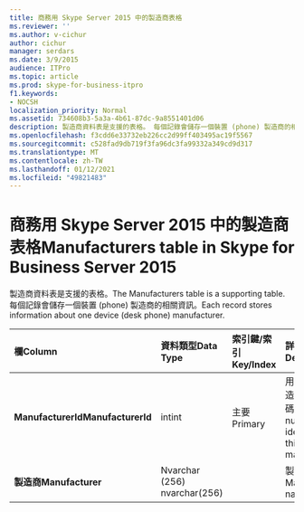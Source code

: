 ```yaml
---
title: 商務用 Skype Server 2015 中的製造商表格
ms.reviewer: ''
ms.author: v-cichur
author: cichur
manager: serdars
ms.date: 3/9/2015
audience: ITPro
ms.topic: article
ms.prod: skype-for-business-itpro
f1.keywords:
- NOCSH
localization_priority: Normal
ms.assetid: 734608b3-5a3a-4b61-87dc-9a8551401d06
description: 製造商資料表是支援的表格。 每個記錄會儲存一個裝置 (phone) 製造商的相關資訊。
ms.openlocfilehash: f3cdd6e33732eb226cc2d99ff403495ac19f5567
ms.sourcegitcommit: c528fad9db719f3fa96dc3fa99332a349cd9d317
ms.translationtype: MT
ms.contentlocale: zh-TW
ms.lasthandoff: 01/12/2021
ms.locfileid: "49821483"
---
```

# <a name="manufacturers-table-in-skype-for-business-server-2015"></a><span data-ttu-id="ddb8c-104">商務用 Skype Server 2015 中的製造商表格</span><span class="sxs-lookup"><span data-stu-id="ddb8c-104">Manufacturers table in Skype for Business Server 2015</span></span>
 
<span data-ttu-id="ddb8c-105">製造商資料表是支援的表格。</span><span class="sxs-lookup"><span data-stu-id="ddb8c-105">The Manufacturers table is a supporting table.</span></span> <span data-ttu-id="ddb8c-106">每個記錄會儲存一個裝置 (phone) 製造商的相關資訊。</span><span class="sxs-lookup"><span data-stu-id="ddb8c-106">Each record stores information about one device (desk phone) manufacturer.</span></span>
  
|<span data-ttu-id="ddb8c-107">**欄**</span><span class="sxs-lookup"><span data-stu-id="ddb8c-107">**Column**</span></span>|<span data-ttu-id="ddb8c-108">**資料類型**</span><span class="sxs-lookup"><span data-stu-id="ddb8c-108">**Data Type**</span></span>|<span data-ttu-id="ddb8c-109">**索引鍵/索引**</span><span class="sxs-lookup"><span data-stu-id="ddb8c-109">**Key/Index**</span></span>|<span data-ttu-id="ddb8c-110">**詳細資料**</span><span class="sxs-lookup"><span data-stu-id="ddb8c-110">**Details**</span></span>|
|:-----|:-----|:-----|:-----|
|<span data-ttu-id="ddb8c-111">**ManufacturerId**</span><span class="sxs-lookup"><span data-stu-id="ddb8c-111">**ManufacturerId**</span></span> <br/> |<span data-ttu-id="ddb8c-112">int</span><span class="sxs-lookup"><span data-stu-id="ddb8c-112">int</span></span>  <br/> |<span data-ttu-id="ddb8c-113">主要</span><span class="sxs-lookup"><span data-stu-id="ddb8c-113">Primary</span></span>  <br/> |<span data-ttu-id="ddb8c-114">用於識別此製造商的唯一號碼。</span><span class="sxs-lookup"><span data-stu-id="ddb8c-114">Unique number identifying this manufacturer.</span></span>  <br/> |
|<span data-ttu-id="ddb8c-115">**製造商**</span><span class="sxs-lookup"><span data-stu-id="ddb8c-115">**Manufacturer**</span></span> <br/> |<span data-ttu-id="ddb8c-116">Nvarchar (256) </span><span class="sxs-lookup"><span data-stu-id="ddb8c-116">nvarchar(256)</span></span>  <br/> | <br/> |<span data-ttu-id="ddb8c-117">製造商名稱。</span><span class="sxs-lookup"><span data-stu-id="ddb8c-117">Manufacturer name.</span></span>  <br/> |
   

